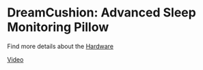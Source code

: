 # DreamCushion: Advanced Sleep Monitoring Pillow



Find more details about the [Hardware](Hardware/)



[Video](https://youtu.be/QCLcC9aCMRs)

